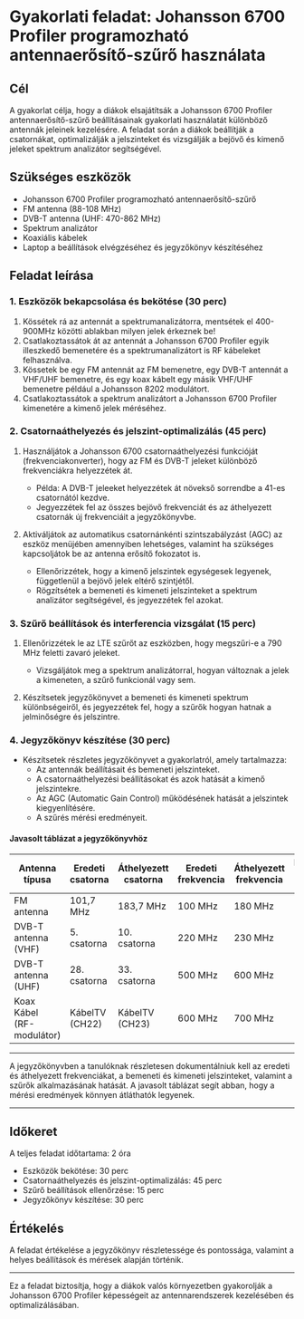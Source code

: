 # Gyakorlati feladat: Johansson 6700 Profiler programozható antennaerősítő-szűrő használata

## Cél
A gyakorlat célja, hogy a diákok elsajátítsák a Johansson 6700 Profiler antennaerősítő-szűrő beállításainak gyakorlati használatát különböző antennák jeleinek kezelésére. A feladat során a diákok beállítják a csatornákat, optimalizálják a jelszinteket és vizsgálják a bejövő és kimenő jeleket spektrum analizátor segítségével.

## Szükséges eszközök
- Johansson 6700 Profiler programozható antennaerősítő-szűrő
- FM antenna (88-108 MHz)
- DVB-T antenna (UHF: 470-862 MHz)
- Spektrum analizátor
- Koaxiális kábelek
- Laptop a beállítások elvégzéséhez és jegyzőkönyv készítéséhez

## Feladat leírása

### 1. Eszközök bekapcsolása és bekötése (30 perc)
1. Kössétek rá az antennát a spektrumanalizátorra, mentsétek el 400-900MHz közötti ablakban milyen jelek érkeznek be! 
2. Csatlakoztassátok át az antennát a Johansson 6700 Profiler egyik illeszkedő bemenetére és a spektrumanalizátort is RF kábeleket felhasználva.
3. Kössetek be egy FM antennát az FM bemenetre, egy DVB-T antennát a VHF/UHF bemenetre, és egy koax kábelt egy másik VHF/UHF bemenetre például a Johansson 8202 modulátort.
4. Csatlakoztassátok a spektrum analizátort a Johansson 6700 Profiler kimenetére a kimenő jelek méréséhez.

### 2. Csatornaáthelyezés és jelszint-optimalizálás (45 perc)
1. Használjátok a Johansson 6700 csatornaáthelyezési funkcióját (frekvenciakonverter), hogy az FM és DVB-T jeleket különböző frekvenciákra helyezzétek át.
   - Példa: A DVB-T jeleeket helyezzétek át növekső sorrendbe a 41-es csatornától kezdve.
   - Jegyezzétek fel az összes bejövő frekvenciát és az áthelyezett csatornák új frekvenciáit a jegyzőkönyvbe.
   
2. Aktiváljátok az automatikus csatornánkénti szintszabályzást (AGC) az eszköz menüjében amennyiben lehetséges, valamint ha szükséges kapcsoljátok be az antenna erősítő fokozatot is.
   - Ellenőrizzétek, hogy a kimenő jelszintek egységesek legyenek, függetlenül a bejövő jelek eltérő szintjétől.
   - Rögzítsétek a bemeneti és kimeneti jelszinteket a spektrum analizátor segítségével, és jegyezzétek fel azokat.

### 3. Szűrő beállítások és interferencia vizsgálat (15 perc)
1. Ellenőrizzétek le az LTE szűrőt az eszközben, hogy megszűri-e a 790 MHz feletti zavaró jeleket.
   - Vizsgáljátok meg a spektrum analizátorral, hogyan változnak a jelek a kimeneten, a szűrő funkcionál vagy sem.
   
2. Készítsetek jegyzőkönyvet a bemeneti és kimeneti spektrum különbségeiről, és jegyezzétek fel, hogy a szűrők hogyan hatnak a jelminőségre és jelszintre.

### 4. Jegyzőkönyv készítése (30 perc)
- Készítsetek részletes jegyzőkönyvet a gyakorlatról, amely tartalmazza:
   - Az antennák beállításait és bemeneti jelszinteket.
   - A csatornaáthelyezési beállításokat és azok hatását a kimenő jelszintekre.
   - Az AGC (Automatic Gain Control) működésének hatását a jelszintek kiegyenlítésére.
   - A szűrés mérési eredményeit.
 
#### Javasolt táblázat a jegyzőkönyvhöz

| Antenna típusa           | Eredeti csatorna  | Áthelyezett csatorna | Eredeti frekvencia | Áthelyezett frekvencia | Bemeneti jelszint (dB) | Kimeneti jelszint (dB) | Spektrum analizátor kép neve    |
|--------------------------|-------------------|----------------------|--------------------|------------------------|------------------------|------------------------|---------------------------------|
| FM antenna               | 101,7 MHz         | 183,7 MHz            | 100 MHz            | 180 MHz                | -30 dB                 | -20 dB                 | FM_before_after.png             |
| DVB-T antenna (VHF)      | 5. csatorna       | 10. csatorna         | 220 MHz            | 230 MHz                | -40 dB                 | -30 dB                 | VHF_signal_comparison.png       |
| DVB-T antenna (UHF)      | 28. csatorna      | 33. csatorna         | 500 MHz            | 600 MHz                | -35 dB                 | -25 dB                 | UHF_signal_shift.png            |
| Koax Kábel (RF-modulátor)| KábelTV (CH22)    | KábelTV (CH23)       | 600 MHz            | 700 MHz                | -45 dB                 | -30 dB                 | Coax_signal_modification.png    |


---

A jegyzőkönyvben a tanulóknak részletesen dokumentálniuk kell az eredeti és áthelyezett frekvenciákat, a bemeneti és kimeneti jelszinteket, valamint a szűrők alkalmazásának hatását. A javasolt táblázat segít abban, hogy a mérési eredmények könnyen átláthatók legyenek.   


---

## Időkeret
A teljes feladat időtartama: 2 óra
- Eszközök bekötése: 30 perc
- Csatornaáthelyezés és jelszint-optimalizálás: 45 perc
- Szűrő beállítások ellenőrzése: 15 perc
- Jegyzőkönyv készítése: 30 perc

## Értékelés
A feladat értékelése a jegyzőkönyv részletessége és pontossága, valamint a helyes beállítások és mérések alapján történik.   

---

Ez a feladat biztosítja, hogy a diákok valós környezetben gyakorolják a Johansson 6700 Profiler képességeit az antennarendszerek kezelésében és optimalizálásában.
